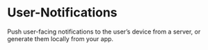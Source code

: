 # User-Notifications
Push user-facing notifications to the user’s device from a server, or generate them locally from your app.
